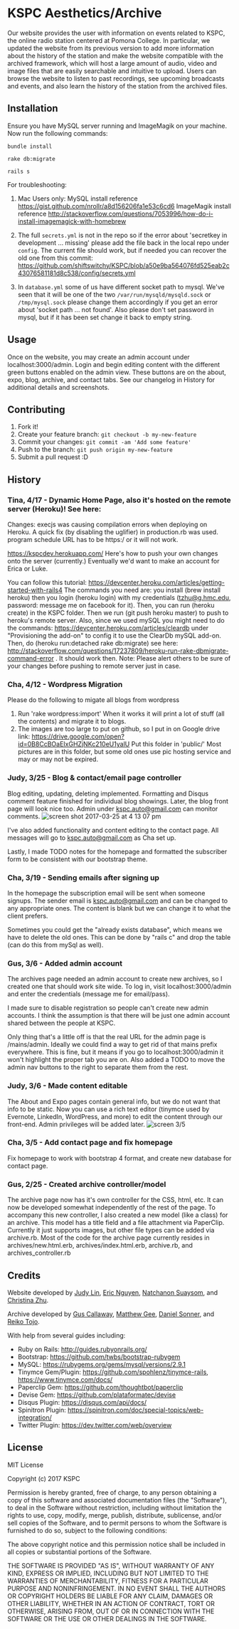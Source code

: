 # KSPC Aesthetics/Archive

Our website provides the user with information on events related to KSPC, the online radio station centered at Pomona College. In particular, we updated the website from its previous version to add more information about the history of the station and make the website compatible with the archived framework, which will host a large amount of audio, video and image files that are easily searchable and intuitive to upload. Users can browse the website to listen to past recordings, see upcoming broadcasts and events, and also learn the history of the station from the archived files.  

## Installation

Ensure you have MySQL server running and ImageMagik on your machine. Now run the following commands:

`bundle install`

`rake db:migrate`

`rails s `

For troubleshooting:

1. Mac Users only: MySQL install reference https://gist.github.com/nrollr/a8d156206fa1e53c6cd6 ImageMagik install reference http://stackoverflow.com/questions/7053996/how-do-i-install-imagemagick-with-homebrew

2. The full `secrets.yml` is not in the repo so if the error about 'secretkey in development ... missing' please add the file back in the local repo under `config`. The current file should work, but if needed you can recover the old one from this commit: https://github.com/shiftswitchy/KSPC/blob/a50e9ba564076fd525eab2c43076581181d8c538/config/secrets.yml

3. In `database.yml` some of us have different socket path to mysql. We've seen that it will be one of the two `/var/run/mysqld/mysqld.sock` or `/tmp/mysql.sock` please change them accordingly if you get an error about 'socket path <PATHNAME> ... not found'. Also please don't set password in mysql, but if it has been set change it back to empty string.

## Usage

Once on the website, you may create an admin account under localhost:3000/admin. Login and begin editing content with the different green buttons enabled on the admin view. These buttons are on the about, expo, blog, archive, and contact tabs. See our changelog in History for additional details and screenshots.

## Contributing

1. Fork it!
2. Create your feature branch: `git checkout -b my-new-feature`
3. Commit your changes: `git commit -am 'Add some feature'`
4. Push to the branch: `git push origin my-new-feature`
5. Submit a pull request :D

## History

### Tina, 4/17 - Dynamic Home Page, also it's hosted on the remote server (Heroku)! See here:

Changes:
execjs was causing compilation errors when deploying on Heroku. A quick fix (by disabling the uglifier) in production.rb was used.
program schedule URL has to be https:/ or it will not work. 

https://kspcdev.herokuapp.com/
Here's how to push your own changes onto the server (currently.) Eventually we'd want to make an account for Erica or Luke.

You can follow this tutorial: https://devcenter.heroku.com/articles/getting-started-with-rails4
The commands you need are: you install (brew install heroku) then you login (heroku login) with my credentials (tzhu@g.hmc.edu, password: message me on facebook for it). Then, you can run (heroku create) in the KSPC folder. Then we run (git push heroku master) to push
to heroku's remote server. Also, since we used mySQL you might need to do the commands:  https://devcenter.heroku.com/articles/cleardb under "Provisioning the add-on" to config it to use the ClearDb mySQL add-on.
Then, do (heroku run:detached rake db:migrate) see here: http://stackoverflow.com/questions/17237809/heroku-run-rake-dbmigrate-command-error . It should work then.
Note: Please alert others to be sure of your changes before pushing to remote server just in case.  

### Cha, 4/12 - Wordpress Migration
Please do the following to migate all blogs from wordpress
1. Run 'rake wordpress:import' When it works it will print a lot of stuff (all the contents) and migrate it to blogs.
2. The images are too large to put on github, so I put in on Google drive link: https://drive.google.com/open?id=0B8CcBOaEIxGHZjNKc210eU1yalU
Put this folder in 'public/' Most pictures are in this folder, but some old ones use pic hosting service and may or may not be expired.


### Judy, 3/25 - Blog & contact/email page controller
Blog editing, updating, deleting implemented. Formatting and Disqus comment feature finished for individual blog showings. Later, the blog front page will look nice too. Admin under kspc.auto@gmail.com can monitor comments.
![screen shot 2017-03-25 at 4 13 07 pm](https://cloud.githubusercontent.com/assets/5604374/24326872/f5ef4f10-1175-11e7-8246-b8cf4f097362.png)

I've also added functionality and content editing to the contact page. All messages will go to kspc.auto@gmail.com as Cha set up.

Lastly, I made TODO notes for the homepage and formatted the subscriber form to be consistent with our bootstrap theme.

### Cha, 3/19 - Sending emails after signing up
In the homepage the subscription email will be sent when someone signups.
The sender email is kspc.auto@gmail.com and can be changed to any appropriate ones.
The content is blank but we can change it to what the client prefers.

Sometimes you could get the "already exists database", which means we have to delete the old ones. This can be done by "rails c" and drop the table (can do this from mySql as well).

### Gus, 3/6 - Added admin account
The archives page needed an admin account to create new archives, so I created one that should work site wide. To log in, visit localhost:3000/admin and enter the credentials (message me for email/pass).

I made sure to disable registration so people can't create new admin accounts. I think the assumption is that there will be just one admin account shared between the people at KSPC.

Only thing that's a little off is that the real URL for the admin page is /mains/admin. Ideally we could find a way to get rid of that mains prefix everywhere. This is fine, but it means if you go to localhost:3000/admin it won't highlight the proper tab you are on. Also added a TODO to move the admin nav buttons to the right to separate them from the rest.

### Judy, 3/6 - Made content editable
The About and Expo pages contain general info, but we do not want that info to be static. Now you can use a rich text editor (tinymce used by Evernote, LinkedIn, WordPress, and more) to edit the content through our front-end. Admin privileges will be added later.
![screen 3/5](https://cloud.githubusercontent.com/assets/5604374/23595793/8c201926-01d9-11e7-8c11-b9ab6fd9d82a.png)

### Cha, 3/5 - Add contact page and fix homepage
Fix homepage to work with bootstrap 4 format, and create new database for contact page.

### Gus, 2/25 - Created archive controller/model
The archive page now has it's own controller for the CSS, html, etc. It can now be developed somewhat independently of the rest of the page. To accompany this new controller, I also created a new model (like a class) for an archive. This model has a title field and a file attachment via PaperClip. Currently it just supports images, but other file types can be added via archive.rb. Most of the code for the archive page currently resides in archives/new.html.erb, archives/index.html.erb, archive.rb, and archives_controller.rb

## Credits

Website developed by [Judy Lin](https://github.com/jurdz), [Eric Nguyen](https://github.com/shiftswitchy), [Natchanon Suaysom](https://github.com/nsuaysom), and [Christina Zhu](https://github.com/zhutineer).

Archive developed by [Gus Callaway](https://github.com/gustebeast), [Matthew Gee](https://github.com/0ffkilter), [Daniel Sonner](https://github.com/danielsonner), and [Reiko Tojo](https://github.com/hmc-cs-rtojo).

With help from several guides including:
- Ruby on Rails: http://guides.rubyonrails.org/
- Bootstrap: https://github.com/twbs/bootstrap-rubygem
- MySQL: https://rubygems.org/gems/mysql/versions/2.9.1
- Tinymce Gem/Plugin: https://github.com/spohlenz/tinymce-rails, https://www.tinymce.com/docs/
- Paperclip Gem: https://github.com/thoughtbot/paperclip
- Devise Gem: https://github.com/plataformatec/devise
- Disqus Plugin: https://disqus.com/api/docs/
- Spinitron Plugin: https://spinitron.com/doc/special-topics/web-integration/
- Twitter Plugin: https://dev.twitter.com/web/overview

## License

MIT License

Copyright (c) 2017 KSPC

Permission is hereby granted, free of charge, to any person obtaining a copy
of this software and associated documentation files (the "Software"), to deal
in the Software without restriction, including without limitation the rights
to use, copy, modify, merge, publish, distribute, sublicense, and/or sell
copies of the Software, and to permit persons to whom the Software is
furnished to do so, subject to the following conditions:

The above copyright notice and this permission notice shall be included in all
copies or substantial portions of the Software.

THE SOFTWARE IS PROVIDED "AS IS", WITHOUT WARRANTY OF ANY KIND, EXPRESS OR
IMPLIED, INCLUDING BUT NOT LIMITED TO THE WARRANTIES OF MERCHANTABILITY,
FITNESS FOR A PARTICULAR PURPOSE AND NONINFRINGEMENT. IN NO EVENT SHALL THE
AUTHORS OR COPYRIGHT HOLDERS BE LIABLE FOR ANY CLAIM, DAMAGES OR OTHER
LIABILITY, WHETHER IN AN ACTION OF CONTRACT, TORT OR OTHERWISE, ARISING FROM,
OUT OF OR IN CONNECTION WITH THE SOFTWARE OR THE USE OR OTHER DEALINGS IN THE
SOFTWARE.
